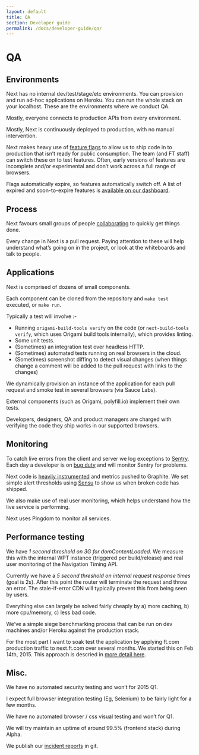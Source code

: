 ```yaml
---
layout: default
title: QA 
section: Developer guide
permalink: /docs/developer-guide/qa/
---
```


# QA

## Environments

Next has no internal dev/test/stage/etc environments. You can provision and run
ad-hoc applications on Heroku. You can run the whole stack on
your localhost. These are the environments where we conduct QA.

Mostly, everyone connects to production APIs from every environment.

Mostly, Next is continuously deployed to production, with no manual
intervention.

Next makes heavy use of [feature
flags](http://martinfowler.com/bliki/FeatureToggle.html) to allow us to ship
code in to production that isn’t ready for public consumption. The team (and FT
staff) can switch these on to test features. Often, early versions of features
are incomplete and/or experimental and don’t work across a full range of
browsers.

Flags automatically expire, so features automatically switch off.  A list of expired and soon-to-expire features is [available on our dashboard](http://ft-next-graphite-dashboard.herokuapp.com/radiator).

## Process

Next favours small groups of people
[collaborating](http://www.agilemanifesto.org) to quickly get things done.

Every change in Next is a pull request. Paying attention to these will help
understand what’s going on in the project, or look at the whiteboards and talk
to people.

## Applications

Next is comprised of dozens of small components.

Each component can be cloned from the repository and `make test` executed, or
`make run`.

Typically a test will involve :-

- Running `origami-build-tools verify` on the code (or `next-build-tools verify`, which uses Origami build tools internally), which provides linting.
- Some unit tests.  
- (Sometimes) an integration test over headless HTTP.
- (Sometimes) automated tests running on real browsers in the cloud.
- (Sometimes) screenshot diffing to detect visual changes (when things change a comment will be added to the pull request with links to the changes)

We dynamically provision an instance of the application for each pull request
and smoke test in several browsers (via Sauce Labs).

External components (such as Origami, polyfill.io) implement their own tests.

Developers, designers, QA and product managers are charged with verifying the
code they ship works in our supported browsers.

## Monitoring

To catch live errors from the client and server we log exceptions to
[Sentry](https://getsentry.com). Each day a developer is on [bug
duty](/docs/developer-guide/bug-challenge/) and will monitor Sentry for problems.

Next code is [heavily
instrumented](https://github.com/Financial-Times/next-metrics) and metrics
pushed to Graphite. We set simple alert thresholds
using [Sensu](http://sensuapp.org) to show us when broken code has shipped.

We also make use of real user monitoring, which helps understand how the
live service is performing.

Next uses Pingdom to monitor all services.

## Performance testing

We have _1 second threshold on 3G for domContentLoaded_. We measure this
with the internal WPT instance (triggered per build/release) and real
user monitoring of the Navigation Timing API.

Currently we have a _5 second threshold on internal request response times_ (goal
is 2s). After this point the router will terminate the request and throw an
error. The stale-if-error CDN will typically prevent this from being seen by
users.

Everything else can largely be solved fairly cheaply by a) more caching, b)
more cpu/memory, c) less bad code.

We’ve a simple siege benchmarking process that can be run on dev machines
and/or Heroku against the production stack.

For the most part I want to soak test the application by applying ft.com
production traffic to next.ft.com over several months. We started this on Feb
14th, 2015. This approach is descried in [more detail
here](http://matt.chadburn.co.uk/notes/how-to-load-test.html).

## Misc.

We have no automated security testing and won’t for 2015 Q1.

I expect full browser integration testing (Eg, Selenium) to be fairly light for
a few months.

We have no automated browser / css visual testing and won’t for Q1.

We will try maintain an uptime of around 99.5% (frontend stack) during Alpha.

We publish our [incident
reports](https://github.com/Financial-Times/next-bugs/tree/master/incidents) in
git.

